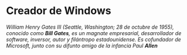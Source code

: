 # Creador de Windows

*William Henry Gates III (Seattle, Washington; 28 de octubre de 1955), conocido como __Bill Gates__, es un magnate empresarial, desarrollador de software, inversor, autor y filántropo estadounidense. Es cofundador de Microsoft, junto con su difunto amigo de la infancia Paul __Allen__*